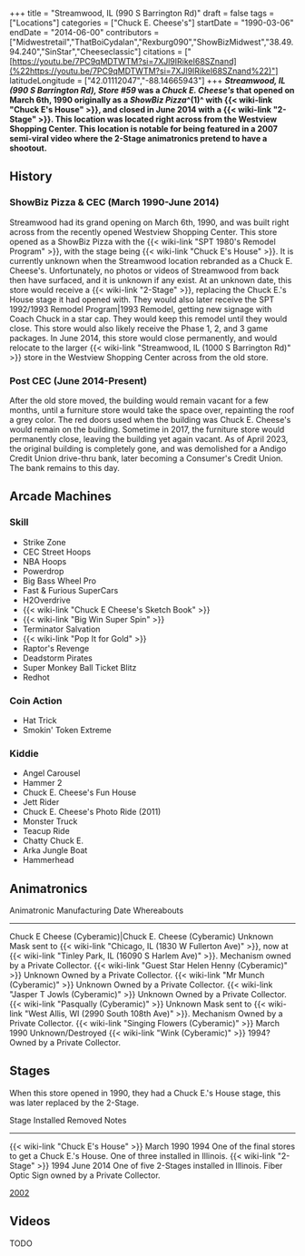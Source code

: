 +++
title = "Streamwood, IL (990 S Barrington Rd)"
draft = false
tags = ["Locations"]
categories = ["Chuck E. Cheese's"]
startDate = "1990-03-06"
endDate = "2014-06-00"
contributors = ["Midwestretail","ThatBoiCydalan","Rexburg090","ShowBizMidwest","38.49.94.240","SinStar","Cheeseclassic"]
citations = ["[https://youtu.be/7PC9qMDTWTM?si=7XJl9IRikeI68SZnand](%22https://youtu.be/7PC9qMDTWTM?si=7XJl9IRikeI68SZnand%22)"]
latitudeLongitude = ["42.01112047","-88.14665943"]
+++
***Streamwood, IL (990 S Barrington Rd), Store #59* was a *Chuck E. Cheese's* that opened on March 6th, 1990 originally as a *ShowBiz Pizza*^(1)^ with {{< wiki-link "Chuck E's House" >}}, and closed in June 2014 with a {{< wiki-link "2-Stage" >}}. This location was located right across from the Westview Shopping Center.
This location is notable for being featured in a 2007 semi-viral video where the 2-Stage animatronics pretend to have a shootout.**

## History

### ShowBiz Pizza & CEC (March 1990-June 2014)

Streamwood had its grand opening on March 6th, 1990, and was built right across from the recently opened Westview Shopping Center. This store opened as a ShowBiz Pizza with the {{< wiki-link "SPT 1980's Remodel Program" >}}, with the stage being {{< wiki-link "Chuck E's House" >}}. It is currently unknown when the Streamwood location rebranded as a Chuck E. Cheese's. Unfortunately, no photos or videos of Streamwood from back then have surfaced, and it is unknown if any exist. At an unknown date, this store would receive a {{< wiki-link "2-Stage" >}}, replacing the Chuck E.'s House stage it had opened with. They would also later receive the SPT 1992/1993 Remodel Program|1993 Remodel, getting new signage with Coach Chuck in a star cap. They would keep this remodel until they would close. This store would also likely receive the Phase 1, 2, and 3 game packages.
In June 2014, this store would close permanently, and would relocate to the larger {{< wiki-link "Streamwood, IL (1000 S Barrington Rd)" >}} store in the Westview Shopping Center across from the old store.

### Post CEC (June 2014-Present)

After the old store moved, the building would remain vacant for a few months, until a furniture store would take the space over, repainting the roof a grey color. The red doors used when the building was Chuck E. Cheese's would remain on the building. Sometime in 2017, the furniture store would permanently close, leaving the building yet again vacant.
As of April 2023, the original building is completely gone, and was demolished for a Andigo Credit Union drive-thru bank, later becoming a Consumer's Credit Union. The bank remains to this day.

## Arcade Machines

### Skill

- Strike Zone
- CEC Street Hoops
- NBA Hoops
- Powerdrop
- Big Bass Wheel Pro
- Fast & Furious SuperCars
- H2Overdrive
- {{< wiki-link "Chuck E Cheese's Sketch Book" >}}
- {{< wiki-link "Big Win Super Spin" >}}
- Terminator Salvation
- {{< wiki-link "Pop It for Gold" >}}
- Raptor's Revenge
- Deadstorm Pirates
- Super Monkey Ball Ticket Blitz
- Redhot

### Coin Action

- Hat Trick
- Smokin' Token Extreme

### Kiddie

- Angel Carousel
- Hammer 2
- Chuck E. Cheese's Fun House
- Jett Rider
- Chuck E. Cheese's Photo Ride (2011)
- Monster Truck
- Teacup Ride
- Chatty Chuck E.
- Arka Jungle Boat
- Hammerhead

## Animatronics

  Animatronic                                                  Manufacturing Date   Whereabouts
  ------------------------------------------------------------ -------------------- ---------------------------------------------------------------------------------------------------------------------------------------------------------------------------------------
  Chuck E Cheese (Cyberamic)|Chuck E. Cheese (Cyberamic)      Unknown              Mask sent to {{< wiki-link "Chicago, IL (1830 W Fullerton Ave)" >}}, now at {{< wiki-link "Tinley Park, IL (16090 S Harlem Ave)" >}}. Mechanism owned by a Private Collector.
  {{< wiki-link "Guest Star Helen Henny (Cyberamic)" >}}   Unknown              Owned by a Private Collector.
  {{< wiki-link "Mr Munch (Cyberamic)" >}}                 Unknown              Owned by a Private Collector.
  {{< wiki-link "Jasper T Jowls (Cyberamic)" >}}           Unknown              Owned by a Private Collector.
  {{< wiki-link "Pasqually (Cyberamic)" >}}                Unknown              Mask sent to {{< wiki-link "West Allis, WI (2990 South 108th Ave)" >}}. Mechanism Owned by a Private Collector.
  {{< wiki-link "Singing Flowers (Cyberamic)" >}}          March 1990           Unknown/Destroyed
  {{< wiki-link "Wink (Cyberamic)" >}}                     1994?                Owned by a Private Collector.

## Stages

When this store opened in 1990, they had a Chuck E.'s House stage, this was later replaced by the 2-Stage.

  Stage                                      Installed    Removed     Notes
  ------------------------------------------ ------------ ----------- --------------------------------------------------------------------------------------------
  {{< wiki-link "Chuck E's House" >}}   March 1990   1994        One of the final stores to get a Chuck E.'s House. One of three installed in Illinois.
  {{< wiki-link "2-Stage" >}}            1994         June 2014   One of five 2-Stages installed in Illinois. Fiber Optic Sign owned by a Private Collector.

[2002](http://showbizpizza.com/photos/cec/il_streamwood/index.html)

## Videos

TODO
